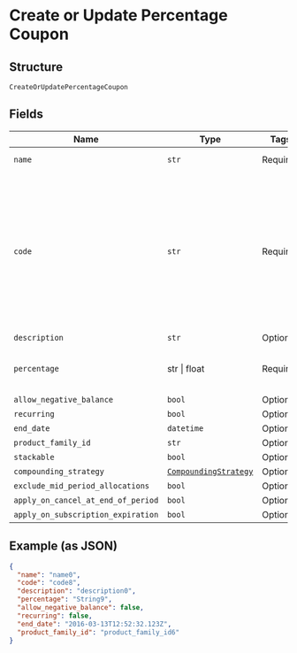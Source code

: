 
# Create or Update Percentage Coupon

## Structure

`CreateOrUpdatePercentageCoupon`

## Fields

| Name | Type | Tags | Description |
|  --- | --- | --- | --- |
| `name` | `str` | Required | the name of the coupon |
| `code` | `str` | Required | may contain uppercase alphanumeric characters and these special characters (which allow for email addresses to be used): “%”, “@”, “+”, “-”, “_”, and “.” |
| `description` | `str` | Optional | - |
| `percentage` | str \| float | Required | This is a container for one-of cases. |
| `allow_negative_balance` | `bool` | Optional | - |
| `recurring` | `bool` | Optional | - |
| `end_date` | `datetime` | Optional | - |
| `product_family_id` | `str` | Optional | - |
| `stackable` | `bool` | Optional | - |
| `compounding_strategy` | [`CompoundingStrategy`](../../doc/models/compounding-strategy.md) | Optional | - |
| `exclude_mid_period_allocations` | `bool` | Optional | - |
| `apply_on_cancel_at_end_of_period` | `bool` | Optional | - |
| `apply_on_subscription_expiration` | `bool` | Optional | - |

## Example (as JSON)

```json
{
  "name": "name0",
  "code": "code8",
  "description": "description0",
  "percentage": "String9",
  "allow_negative_balance": false,
  "recurring": false,
  "end_date": "2016-03-13T12:52:32.123Z",
  "product_family_id": "product_family_id6"
}
```

